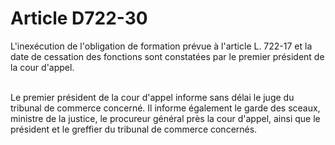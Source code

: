 # Article D722-30

<p>L'inexécution de l'obligation de formation prévue à l'article L. 722-17 et la date de cessation des fonctions sont constatées par le premier président de la cour d'appel.<br/><br/>

Le premier président de la cour d'appel informe sans délai le juge du tribunal de commerce concerné. Il informe également le garde des sceaux, ministre de la justice, le procureur général près la cour d'appel, ainsi que le président et le greffier du tribunal de commerce concernés.</p>